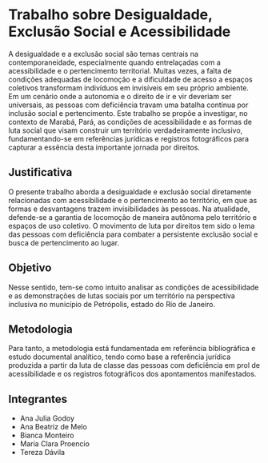 # Trabalho sobre Desigualdade, Exclusão Social e Acessibilidade

A desigualdade e a exclusão social são temas centrais na contemporaneidade, especialmente quando entrelaçadas com a acessibilidade e o pertencimento territorial. Muitas vezes, a falta de condições adequadas de locomoção e a dificuldade de acesso a espaços coletivos transformam indivíduos em invisíveis em seu próprio ambiente. Em um cenário onde a autonomia e o direito de ir e vir deveriam ser universais, as pessoas com deficiência travam uma batalha contínua por inclusão social e pertencimento. Este trabalho se propõe a investigar, no contexto de Marabá, Pará, as condições de acessibilidade e as formas de luta social que visam construir um território verdadeiramente inclusivo, fundamentando-se em referências jurídicas e registros fotográficos para capturar a essência desta importante jornada por direitos.

## Justificativa

O presente trabalho aborda a desigualdade e exclusão social diretamente relacionadas com acessibilidade e o pertencimento ao território, em que as formas e desvantagens trazem invisibilidades às pessoas. Na atualidade, defende-se a garantia de locomoção de maneira autônoma pelo território e espaços de uso coletivo. O movimento de luta por direitos tem sido o lema das pessoas com deficiência para combater a persistente exclusão social e busca de pertencimento ao lugar.

## Objetivo

Nesse sentido, tem-se como intuito analisar as condições de acessibilidade e as demonstrações de lutas sociais por um território na perspectiva inclusiva no município de Petrópolis, estado do Rio de Janeiro.

## Metodologia

Para tanto, a metodologia está fundamentada em referência bibliográfica e estudo documental analítico, tendo como base a referência jurídica produzida a partir da luta de classe das pessoas com deficiência em prol de acessibilidade e os registros fotográficos dos apontamentos manifestados.

## Integrantes

- Ana Julia Godoy  
- Ana Beatriz de Melo  
- Bianca Monteiro  
- Maria Clara Proencio  
- Tereza Dávila

